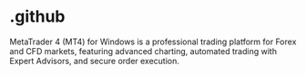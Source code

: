 # .github
MetaTrader 4 (MT4) for Windows is a professional trading platform for Forex and CFD markets, featuring advanced charting, automated trading with Expert Advisors, and secure order execution.
